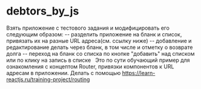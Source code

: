 # debtors_by_js
Взять приложение с тестового задания и модифицировать его следующим образом:
-- разделить приложение на бланк и список, привязать их на разные URL
адреса(см. ссылку ниже)
-- добавление и редактирование делать через бланк, в том числе и отметку
о возврате долга
-- переход на бланк со списка по кнопке "добавить" над списком или по
клику на запись в списке
 
Это по сути обучающий пример для ознакомления с концептом Router,
привязки компонентов к URL адресам в приложении.
Делать с помощью https://learn-reactjs.ru/training-project/routing
